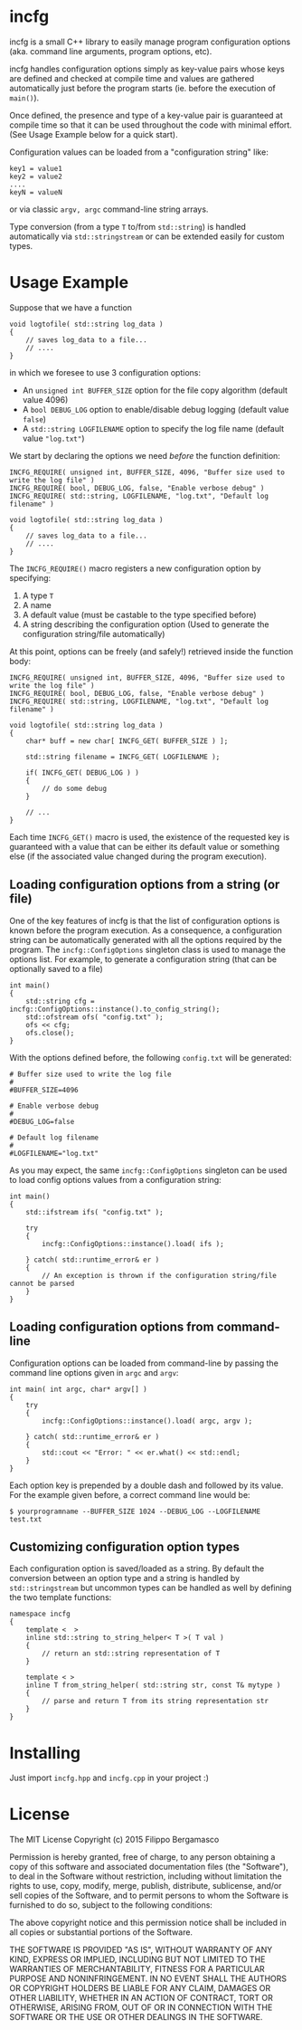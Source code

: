 # incfg

incfg is a small C++ library to easily manage program configuration options (aka. command line arguments,
program options, etc).

incfg handles configuration options simply as key-value pairs whose keys are defined and checked
at compile time and values are gathered automatically just before the program starts (ie. before the
execution of ```main()```).

Once defined, the presence and type of a key-value pair is guaranteed at compile time so that it
can be used throughout the code with minimal effort. (See Usage Example below for a quick start).

Configuration values can be loaded from a "configuration string" like:

```
key1 = value1
key2 = value2
....
keyN = valueN
```

or via classic ```argv, argc``` command-line string arrays.

Type conversion (from a type ```T``` to/from ```std::string```) is handled automatically via ```std::stringstream```
or can be extended easily for custom types.


# Usage Example

Suppose that we have a function
```
void logtofile( std::string log_data )
{
    // saves log_data to a file...
    // ....
}

```

in which we foresee to use 3 configuration options:

- An ```unsigned int BUFFER_SIZE``` option for the file copy algorithm (default value 4096)
- A  ```bool DEBUG_LOG``` option to enable/disable debug logging (default value ```false```)
- A ```std::string LOGFILENAME``` option to specify the log file name (default value ```"log.txt"```)


We start by declaring the options we need *before* the function definition:

```
INCFG_REQUIRE( unsigned int, BUFFER_SIZE, 4096, "Buffer size used to write the log file" )
INCFG_REQUIRE( bool, DEBUG_LOG, false, "Enable verbose debug" )
INCFG_REQUIRE( std::string, LOGFILENAME, "log.txt", "Default log filename" )

void logtofile( std::string log_data )
{
    // saves log_data to a file...
    // ....
}

```

The ```INCFG_REQUIRE()``` macro registers a new configuration option by specifying:

1. A type ```T```
2. A name
3. A default value (must be castable to the type specified before)
4. A string describing the configuration option (Used to generate the configuration string/file automatically)

At this point, options can be freely (and safely!) retrieved inside the function body:


```
INCFG_REQUIRE( unsigned int, BUFFER_SIZE, 4096, "Buffer size used to write the log file" )
INCFG_REQUIRE( bool, DEBUG_LOG, false, "Enable verbose debug" )
INCFG_REQUIRE( std::string, LOGFILENAME, "log.txt", "Default log filename" )

void logtofile( std::string log_data )
{
    char* buff = new char[ INCFG_GET( BUFFER_SIZE ) ];

    std::string filename = INCFG_GET( LOGFILENAME );

    if( INCFG_GET( DEBUG_LOG ) )
    {
        // do some debug
    }

    // ...
}
```

Each time ```INCFG_GET()``` macro is used, the existence of the requested key is guaranteed
with a value that can be either its default value or something else (if the associated value
changed during the program execution).


## Loading configuration options from a string (or file)

One of the key features of incfg is that the list of configuration options is known before
the program execution. As a consequence, a configuration string can be automatically generated
with all the options required by the program.
The ```incfg::ConfigOptions``` singleton class is used to manage the options list. For example,
to generate a configuration string (that can be optionally saved to a file)


```
int main()
{
    std::string cfg = incfg::ConfigOptions::instance().to_config_string();
    std::ofstream ofs( "config.txt" );
    ofs << cfg;
    ofs.close();
}

```

With the options defined before, the following ```config.txt``` will be generated:

```
# Buffer size used to write the log file
#
#BUFFER_SIZE=4096

# Enable verbose debug
#
#DEBUG_LOG=false

# Default log filename
#
#LOGFILENAME="log.txt"

```

As you may expect, the same ```incfg::ConfigOptions``` singleton can be used to load config
options values from a configuration string:

```
int main()
{
    std::ifstream ifs( "config.txt" );

    try
    {
        incfg::ConfigOptions::instance().load( ifs );

    } catch( std::runtime_error& er )
    {
        // An exception is thrown if the configuration string/file cannot be parsed
    }
}
```

## Loading configuration options from command-line

Configuration options can be loaded from command-line by passing the command line
options given in ```argc``` and ```argv```:

```
int main( int argc, char* argv[] )
{
    try
    {
        incfg::ConfigOptions::instance().load( argc, argv );

    } catch( std::runtime_error& er )
    {
        std::cout << "Error: " << er.what() << std::endl;
    }
}
```

Each option key is prepended by a double dash and followed by its value. For the example
given before, a correct command line would be:

```
$ yourprogramname --BUFFER_SIZE 1024 --DEBUG_LOG --LOGFILENAME test.txt
```


## Customizing configuration option types

Each configuration option is saved/loaded as a string. By default the conversion
between an option type and a string is handled by ```std::stringstream``` but uncommon
types can be handled as well by defining the two template functions:

```
namespace incfg
{
    template <  >
    inline std::string to_string_helper< T >( T val )
    {
        // return an std::string representation of T
    }

    template < >
    inline T from_string_helper( std::string str, const T& mytype )
    {
        // parse and return T from its string representation str
    }
}
```


# Installing

Just import ```incfg.hpp``` and ```incfg.cpp``` in your project :)


# License

The MIT License
Copyright (c) 2015 Filippo Bergamasco

Permission is hereby granted, free of charge, to any person obtaining a copy
of this software and associated documentation files (the "Software"), to deal
in the Software without restriction, including without limitation the rights
to use, copy, modify, merge, publish, distribute, sublicense, and/or sell
copies of the Software, and to permit persons to whom the Software is
furnished to do so, subject to the following conditions:

The above copyright notice and this permission notice shall be included in
all copies or substantial portions of the Software.

THE SOFTWARE IS PROVIDED "AS IS", WITHOUT WARRANTY OF ANY KIND, EXPRESS OR
IMPLIED, INCLUDING BUT NOT LIMITED TO THE WARRANTIES OF MERCHANTABILITY,
FITNESS FOR A PARTICULAR PURPOSE AND NONINFRINGEMENT.  IN NO EVENT SHALL THE
AUTHORS OR COPYRIGHT HOLDERS BE LIABLE FOR ANY CLAIM, DAMAGES OR OTHER
LIABILITY, WHETHER IN AN ACTION OF CONTRACT, TORT OR OTHERWISE, ARISING FROM,
OUT OF OR IN CONNECTION WITH THE SOFTWARE OR THE USE OR OTHER DEALINGS IN
THE SOFTWARE.


